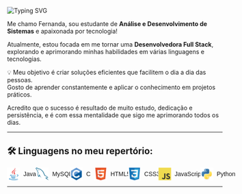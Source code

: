 <p align="left">
  <img src="https://readme-typing-svg.demolab.com?size=17&duration=6000&pause=4000&color=BA55D3&lines=Ol%C3%A1%2C+devs!+Sejam+bem+vindos+ao+meu+perfil!" alt="Typing SVG" />

</p>

Me chamo Fernanda, sou estudante de **Análise e Desenvolvimento de Sistemas** e apaixonada por tecnologia!  

Atualmente, estou focada em me tornar uma **Desenvolvedora Full Stack**, explorando e aprimorando minhas habilidades em várias linguagens e tecnologias.

💡 Meu objetivo é criar soluções eficientes que facilitem o dia a dia das pessoas.  
Gosto de aprender constantemente e aplicar o conhecimento em projetos práticos.

Acredito que o sucesso é resultado de muito estudo, dedicação e persistência, e é com essa mentalidade que sigo me aprimorando todos os dias.

---

## 🛠️ Linguagens no meu repertório:

<div style="display: flex; gap: 25px; align-items: center; font-family: Arial, sans-serif;">
  <div style="display: flex; align-items: center; gap: 8px;">
    <img alt="Java" height="30" width="40" src="https://raw.githubusercontent.com/devicons/devicon/master/icons/java/java-original.svg" />
    <span>Java</span>
  </div>
  <div style="display: flex; align-items: center; gap: 8px;">
    <img alt="MySQL" height="30" width="40" src="https://raw.githubusercontent.com/devicons/devicon/master/icons/mysql/mysql-original.svg" />
    <span>MySQL</span>
  </div>
  <div style="display: flex; align-items: center; gap: 8px;">
    <img alt="C" height="30" width="40" src="https://raw.githubusercontent.com/devicons/devicon/master/icons/c/c-original.svg" />
    <span>C</span>
  </div>
  <div style="display: flex; align-items: center; gap: 8px;">
    <img alt="HTML" height="30" width="40" src="https://raw.githubusercontent.com/devicons/devicon/master/icons/html5/html5-original.svg" />
    <span>HTML5</span>
  </div>
  <div style="display: flex; align-items: center; gap: 8px;">
    <img alt="CSS" height="30" width="40" src="https://raw.githubusercontent.com/devicons/devicon/master/icons/css3/css3-original.svg" />
    <span>CSS3</span>
  </div>
  <div style="display: flex; align-items: center; gap: 8px;">
    <img alt="JavaScript" height="30" width="40" src="https://raw.githubusercontent.com/devicons/devicon/master/icons/javascript/javascript-original.svg" />
    <span>JavaScript</span>
  </div>
  <div style="display: flex; align-items: center; gap: 8px;">
    <img alt="Python" height="30" width="40" src="https://raw.githubusercontent.com/devicons/devicon/master/icons/python/python-original.svg" />
    <span>Python</span>
  </div>
</div>

---


